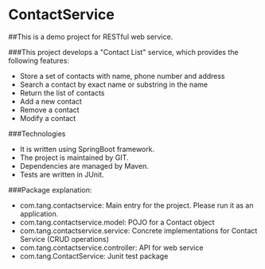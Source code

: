 # ContactService

##This is a demo project for RESTful web service.

###This project develops a "Contact List" service, which provides the following features:
- Store a set of contacts with name, phone number and address
- Search a contact by exact name or substring in the name
- Return the list of contacts
- Add a new contact
- Remove a contact
- Modify a contact

###Technologies
- It is written using SpringBoot framework. 
- The project is maintained by GIT.
- Dependencies are managed by Maven.
- Tests are written in JUnit.

###Package explanation:
- com.tang.contactservice: Main entry for the project. Please run it as an application.
- com.tang.contactservice.model: POJO for a Contact object
- com.tang.contactservice.service: Concrete implementations for Contact Service (CRUD operations)
- com.tang.contactservice.controller: API for web service
- com.tang.ContactService: Junit test package
